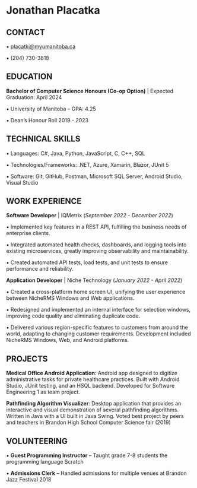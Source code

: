 

# Jonathan Placatka

## CONTACT
▪ placatkj@myumanitoba.ca 

▪ (204) 730-3818

## EDUCATION
**Bachelor of Computer Science Honours (Co-op Option)** | Expected Graduation: April 2024

▪ University of Manitoba – GPA: 4.25

▪ Dean’s Honour Roll 2019 - 2023


## TECHNICAL SKILLS
▪ Languages: C#, Java, Python, JavaScript, C, C++, SQL

▪ Technologies/Frameworks: .NET, Azure, Xamarin, Blazor, JUnit 5

▪ Software: Git, GitHub, Postman, Microsoft SQL Server, Android Studio, Visual Studio

## WORK EXPERIENCE

**Software Developer** | IQMetrix (*September 2022 - December 2022*)

▪ Implemented key features in a REST API, fulfilling the business needs of enterprise clients.

▪ Integrated automated health checks, dashboards, and logging tools into existing microservices, greatly
improving observability and maintainability.

▪ Created automated API tests, load tests, and unit tests to ensure performance and reliability.


**Application Developer** | Niche Technology  (*January 2022 - April 2022*)

▪ Created a cross-platform home screen UI, unifying the user experience between NicheRMS Windows
and Web applications.

▪ Redesigned and implemented an internal interface for selection windows, improving code quality and
eliminating duplicate code.

▪ Delivered various region-specific features to customers from around the world, adapting to changing
customer requirements. Development included NicheRMS Windows, Web, and Android platforms.

## PROJECTS

**Medical Office Android Application**: Android app designed to digitize administrative tasks for private
healthcare practices. Built with Android Studio, JUnit testing, and an HSQL backend. Developed for
Software Engineering 1 as team project.

 
**Pathfinding Algorithm Visualizer**: Desktop application that provides an interactive and visual
demonstration of several pathfinding algorithms. Written in Java with a UI built in Java Swing.
Voted best project by peers and teachers in Brandon High School Computer Science fair (2019)

  
## VOLUNTEERING
▪ **Guest Programming Instructor** – Taught grade 7-8 students the programming language Scratch

▪ **Admissions Clerk** – Handled admissions for multiple venues at Brandon Jazz Festival 2018
